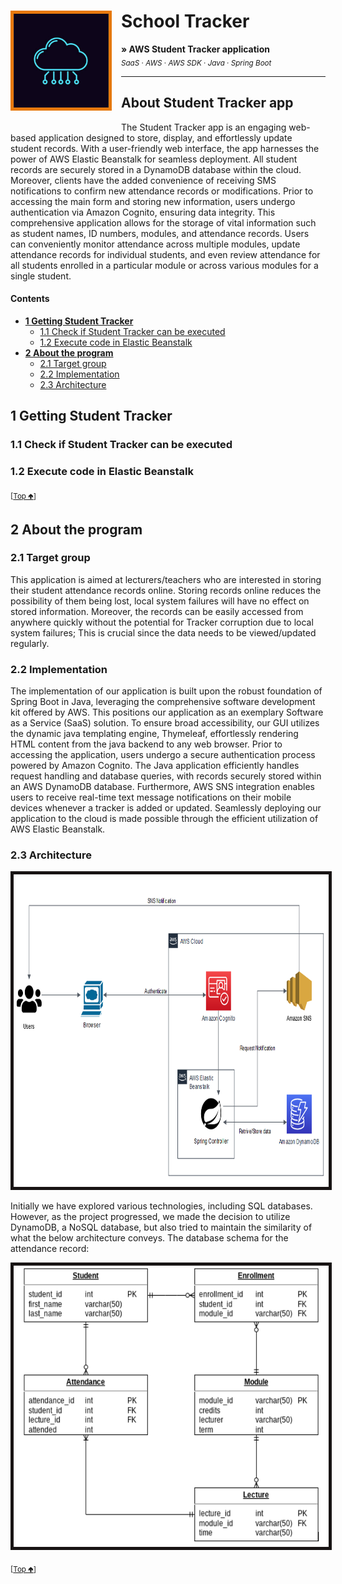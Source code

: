 # School Tracker <img src="SchoolTrackerLogo.PNG" height="150" align="left" style="margin-right:15px; margin-bottom:19px; padding-right: 0px; border: 5px solid #e7790d" />

**&raquo; AWS Student Tracker application** <br/><sub> _SaaS_ &middot; _AWS_ &middot; _AWS SDK_ &middot; _Java_ &middot; _Spring Boot_</sub>

---

## About Student Tracker app
The Student Tracker app is an engaging web-based application designed to store, display, and effortlessly update student records. With a user-friendly web interface, the app harnesses the power of AWS Elastic Beanstalk for seamless deployment. All student records are securely stored in a DynamoDB database within the cloud. Moreover, clients have the added convenience of receiving SMS notifications to confirm new attendance records or modifications. Prior to accessing the main form and storing new information, users undergo authentication via Amazon Cognito, ensuring data integrity. This comprehensive application allows for the storage of vital information such as student names, ID numbers, modules, and attendance records. Users can conveniently monitor attendance across multiple modules, update attendance records for individual students, and even review attendance for all students enrolled in a particular module or across various modules for a single student.

#### Contents
- **[1 Getting Student Tracker](#1-getting-student-tracker)**
  - [1.1 Check if Student Tracker can be executed](#11-check-if-student-tracker-can-be-executed)
  - [1.2 Execute code in Elastic Beanstalk](#12-execute-code-in-elastic-beanstalk)
- **[2 About the program](#2-about-the-program)**
  - [2.1 Target group](#21-target-group)
  - [2.2 Implementation](#22-implementation)
  - [2.3 Architecture](#23-architecture)

## 1 Getting Student Tracker

### 1.1 Check if Student Tracker can be executed

### 1.2 Execute code in Elastic Beanstalk

<sub>[[Top 🢁](#contents)]</sub>

## 2 About the program

### 2.1 Target group
This application is aimed at lecturers/teachers who are interested in storing their student attendance records online. Storing records online reduces the possibility of them being lost, local system failures will have no effect on stored information. Moreover, the records can be easily accessed from anywhere quickly without the potential for Tracker corruption due to local system failures; This is crucial since the data needs to be viewed/updated regularly.

### 2.2 Implementation
The implementation of our application is built upon the robust foundation of Spring Boot in Java, leveraging the comprehensive software development kit offered by AWS. This positions our application as an exemplary Software as a Service (SaaS) solution. To ensure broad accessibility, our GUI utilizes the dynamic java templating engine, Thymeleaf, effortlessly rendering HTML content from the java backend to any web browser. Prior to accessing the application, users undergo a secure authentication process powered by Amazon Cognito. The Java application efficiently handles request handling and database queries, with records securely stored within an AWS DynamoDB database. Furthermore, AWS SNS integration enables users to receive real-time text message notifications on their mobile devices whenever a tracker is added or updated. Seamlessly deploying our application to the cloud is made possible through the efficient utilization of AWS Elastic Beanstalk.

### 2.3 Architecture
<img src="SchoolTracker Architecture.PNG" height="500" style="border: 5px solid #181414"/>

Initially we have explored various technologies, including SQL databases. However, as the project progressed, we made the decision to utilize DynamoDB, a NoSQL database, but also tried to maintain the similarity of what the below architecture conveys. The database schema for the attendance record:

<img src="Database Schema.PNG" height="450" style="border: 5px solid #181414"/>

<sub>[[Top 🢁](#contents)]</sub>






